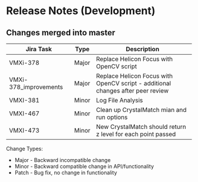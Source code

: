 Release Notes (Development)
===========================

Changes merged into master
--------------------------
| Jira Task | Type | Description |
|-----------|------|-------------|
|VMXi-378   |Major |Replace Helicon Focus with OpenCV script|
|VMXi-378_improvements   |Major |Replace Helicon Focus with OpenCV script - additional changes after peer review|
|VMXI-381   |Minor |Log File Analysis|
|VMXI-467   |Minor |Clean up CrystalMatch mian and run options|
|VMXI-473   |Minor |New CrystalMatch should return z level for each point passed|


Change Types:
* Major - Backward incompatible change
* Minor - Backward compatible change in API/functionality
* Patch - Bug fix, no change in functionality